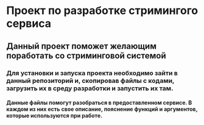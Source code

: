 # Проект по разработке стримингого сервиса

## Данный проект поможет желающим поработать со стриминговой системой

### Для установки и запуска проекта необходимо зайти в данный репозиторий и, скопировав файлы с кодами, загрузить их в среду разработки и запустить их там.

#### Данные файлы помогут разобраться в предоставленном сервисе. В каждом из них есть свое описание, пояснение функций и аргументов, которые используются при работе.
